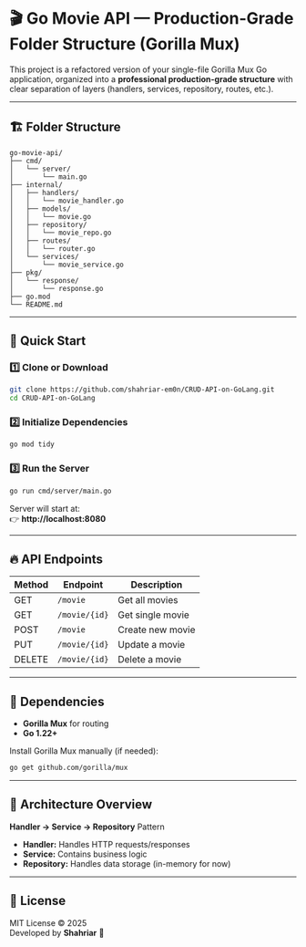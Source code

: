 # 🎬 Go Movie API — Production-Grade Folder Structure (Gorilla Mux)

This project is a refactored version of your single-file Gorilla Mux Go application, organized into a **professional production-grade structure** with clear separation of layers (handlers, services, repository, routes, etc.).

---

## 🏗 Folder Structure

```
go-movie-api/
├── cmd/
│   └── server/
│       └── main.go
├── internal/
│   ├── handlers/
│   │   └── movie_handler.go
│   ├── models/
│   │   └── movie.go
│   ├── repository/
│   │   └── movie_repo.go
│   ├── routes/
│   │   └── router.go
│   └── services/
│       └── movie_service.go
├── pkg/
│   └── response/
│       └── response.go
├── go.mod
└── README.md
```

---

## 🚀 Quick Start

### 1️⃣ Clone or Download

```bash
git clone https://github.com/shahriar-em0n/CRUD-API-on-GoLang.git
cd CRUD-API-on-GoLang
```

### 2️⃣ Initialize Dependencies

```bash
go mod tidy
```

### 3️⃣ Run the Server

```bash
go run cmd/server/main.go
```

Server will start at:  
👉 **http://localhost:8080**

---

## 🔥 API Endpoints

| Method | Endpoint | Description |
|--------|-----------|-------------|
| GET | `/movie` | Get all movies |
| GET | `/movie/{id}` | Get single movie |
| POST | `/movie` | Create new movie |
| PUT | `/movie/{id}` | Update a movie |
| DELETE | `/movie/{id}` | Delete a movie |

---

## 🧩 Dependencies

- **Gorilla Mux** for routing  
- **Go 1.22+**

Install Gorilla Mux manually (if needed):
```bash
go get github.com/gorilla/mux
```

---

## 🧠 Architecture Overview

**Handler → Service → Repository** Pattern

- **Handler:** Handles HTTP requests/responses  
- **Service:** Contains business logic  
- **Repository:** Handles data storage (in-memory for now)  

---

## 📄 License

MIT License © 2025  
Developed by **Shahriar** 🚀